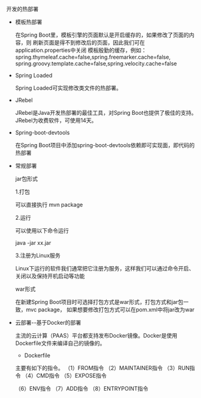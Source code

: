 开发的热部署

- 模板热部署

    在Spring Boot里，模板引擎的页面默认是开启缓存的，如果修改了页面的内容，则
    刷新页面是得不到修改后的页面，因此我们可在application.properties中关闭
    模板殷勤的缓存，例如：spring.thymeleaf.cache=false,spring.freemarker.cache=false,
    spring.groovy.template.cache=false,spring.velocity.cache=false
    
- Spring Loaded

    Spring Loaded可实现修改类文件的热部署。
    
- JRebel

    JRebel是Java开发热部署的最佳工具，对Spring Boot也提供了极佳的支持。JRebel为收费软件，可使用14天。
    
- Spring-boot-devtools
    
    在Spring Boot项目中添加spring-boot-devtools依赖即可实现面，即代码的热部署
    
- 常规部署

    jar包形式
    
    1.打包 
    
    可以直接执行 mvn package
    
    2.运行
    
    可以使用以下命令运行
    
    java -jar xx.jar
    
    3.注册为Linux服务
    
    Linux下运行的软件我们通常把它注册为服务，这样我们可以通过命令开启、关闭以及保持开机启动等功能
    
    war形式
    
    在新建Spring Boot项目时可选择打包方式是war形式，打包方式和jar包一致，mvc package，
    如果想要修改打包方式可以在pom.xml中将<packaging>jar</packaging>改为<packaging>war</packaging>
    
- 云部署--基于Docker的部署

    主流的云计算（PAAS）平台都支持发布Docker镜像。Docker是使用Dockerfile文件来编译自己的镜像的。
    
    - Dockerfile
    
    主要有如下的指令。
    （1）FROM指令 （2）MAINTAINER指令 （3）RUN指令 （4）CMD指令 （5）EXPOSE指令
    
    （6）ENV指令 （7）ADD指令 （8）ENTRYPOINT指令